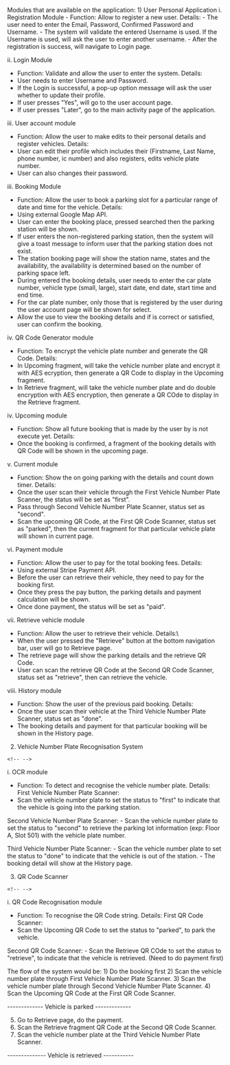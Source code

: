 Modules that are available on the application: 1) User Personal
Application i. Registration Module - Function: Allow to register a new
user. Details: - The user need to enter the Email, Password, Confirmed
Password and Username. - The system will validate the entered Username
is used. If the Username is used, will ask the user to enter another
username. - After the registration is success, will navigate to Login
page.

ii. Login Module

-   Function: Validate and allow the user to enter the system. Details:
-   User needs to enter Username and Password.
-   If the Login is successful, a pop-up option message will ask the
    user whether to update their profile.
-   If user presses "Yes", will go to the user account page.
-   If user presses "Later", go to the main activity page of the
    application.

iii. User account module

-   Function: Allow the user to make edits to their personal details and
    register vehicles. Details:
-   User can edit their profile which includes their (Firstname, Last
    Name, phone number, ic number) and also registers, edits vehicle
    plate number.
-   User can also changes their password.

iii. Booking Module

-   Function: Allow the user to book a parking slot for a particular
    range of date and time for the vehicle. Details:
-   Using external Google Map API.
-   User can enter the booking place, pressed searched then the parking
    station will be shown.
-   If user enters the non-registered parking station, then the system
    will give a toast message to inform user that the parking station
    does not exist.
-   The station booking page will show the station name, states and the
    availability, the availability is determined based on the number of
    parking space left.
-   During entered the booking details, user needs to enter the car
    plate number, vehicle type (small, large), start date, end date,
    start time and end time.
-   For the car plate number, only those that is registered by the user
    during the user account page will be shown for select.
-   Allow the use to view the booking details and if is correct or
    satisfied, user can confirm the booking.

iv. QR Code Generator module

-   Function: To encrypt the vehicle plate number and generate the QR
    Code. Details:
-   In Upcoming fragment, will take the vehicle number plate and encrypt
    it with AES ecryption, then generate a QR Code to display in the
    Upcoming fragment.
-   In Retrieve fragment, will take the vehicle number plate and do
    double encryption with AES encryption, then generate a QR COde to
    display in the Retrieve fragment.

iv. Upcoming module

-   Function: Show all future booking that is made by the user by is not
    execute yet. Details:
-   Once the booking is confirmed, a fragment of the booking details
    with QR Code will be shown in the upcoming page.

v.  Current module

-   Function: Show the on going parking with the details and count down
    timer. Details:
-   Once the user scan their vehicle through the First Vehicle Number
    Plate Scanner, the status will be set as "first".
-   Pass through Second Vehicle Number Plate Scanner, status set as
    "second".
-   Scan the upcoming QR Code, at the First QR Code Scanner, status set
    as "parked", then the current fragment for that particular vehicle
    plate will shown in current page.

vi. Payment module

-   Function: Allow the user to pay for the total booking fees. Details:
-   Using external Stripe Payment API.
-   Before the user can retrieve their vehicle, they need to pay for the
    booking first.
-   Once they press the pay button, the parking details and payment
    calculation will be shown.
-   Once done payment, the status will be set as "paid".

vii. Retrieve vehicle module

-   Function: Allow the user to retrieve their vehicle. Details:\
-   When the user pressed the "Retrieve" button at the bottom navigation
    bar, user will go to Retrieve page.
-   The retrieve page will show the parking details and the retrieve QR
    Code.
-   User can scan the retrieve QR Code at the Second QR Code Scanner,
    status set as "retrieve", then can retrieve the vehicle.

viii. History module

-   Function: Show the user of the previous paid booking. Details:
-   Once the user scan their vehicle at the Third Vehicle Number Plate
    Scanner, status set as "done".
-   The booking details and payment for that particular booking will be
    shown in the History page.

2)  Vehicle Number Plate Recognisation System

```{=html}
<!-- -->
```
i.  OCR module

-   Function: To detect and recognise the vehicle number plate. Details:
    First Vehicle Number Plate Scanner:
-   Scan the vehicle number plate to set the status to "first" to
    indicate that the vehicle is going into the parking station.

Second Vehicle Number Plate Scanner: - Scan the vehicle number plate to
set the status to "second" to retrieve the parking lot information (exp:
Floor A, Slot 501) with the vehicle plate number.

Third Vehicle Number Plate Scanner: - Scan the vehicle number plate to
set the status to "done" to indicate that the vehicle is out of the
station. - The booking detail will show at the History page.

3)  QR Code Scanner

```{=html}
<!-- -->
```
i.  QR Code Recognisation module

-   Function: To recognise the QR Code string. Details: First QR Code
    Scanner:
-   Scan the Upcoming QR Code to set the status to "parked", to park the
    vehicle.

Second QR Code Scanner: - Scan the Retrieve QR COde to set the status to
"retrieve", to indicate that the vehicle is retrieved. (Need to do
payment first)

The flow of the system would be: 1) Do the booking first 2) Scan the
vehicle number plate through First Vehicle Number Plate Scanner. 3) Scan
the vehicle number plate through Second Vehicle Number Plate Scanner. 4)
Scan the Upcoming QR Code at the First QR Code Scanner.

------------- Vehicle is parked -------------

5)  Go to Retrieve page, do the payment.
6)  Scan the Retrieve fragment QR Code at the Second QR Code Scanner.
7)  Scan the vehicle number plate at the Third Vehicle Number Plate
    Scanner.

-------------- Vehicle is retrieved -----------
